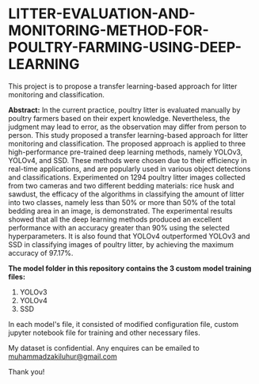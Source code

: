 # LITTER-EVALUATION-AND-MONITORING-METHOD-FOR-POULTRY-FARMING-USING-DEEP-LEARNING
This project is to propose a transfer learning-based approach for litter monitoring and classification.

**Abstract:**
In the current practice, poultry litter is evaluated manually by poultry farmers
based on their expert knowledge. Nevertheless, the judgment may lead to error,
as the observation may differ from person to person. This study proposed a
transfer learning-based approach for litter monitoring and classification. The
proposed approach is applied to three high-performance pre-trained deep
learning methods, namely YOLOv3, YOLOv4, and SSD. These methods were
chosen due to their efficiency in real-time applications, and are popularly used
in various object detections and classifications. Experimented on 1294 poultry
litter images collected from two cameras and two different bedding materials:
rice husk and sawdust, the efficacy of the algorithms in classifying the amount
of litter into two classes, namely less than 50% or more than 50% of the total
bedding area in an image, is demonstrated. The experimental results showed
that all the deep learning methods produced an excellent performance with an
accuracy greater than 90% using the selected hyperparameters. It is also found
that YOLOv4 outperformed YOLOv3 and SSD in classifying images of poultry
litter, by achieving the maximum accuracy of 97.17%.

**The model folder in this repository contains the 3 custom model training files:** 
1. YOLOv3
2. YOLOv4
3. SSD

In each model's file, it consisted of modified configuration file, custom jupyter notebook file for training and other necessary files.


My dataset is confidential.
Any enquires can be emailed to muhammadzakiluhur@gmail.com

Thank you!
